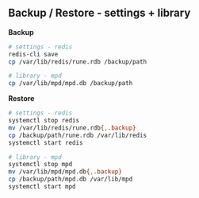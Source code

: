 Backup / Restore - settings + library
---

**Backup**
```sh
# settings - redis
redis-cli save
cp /var/lib/redis/rune.rdb /backup/path  

# library - mpd
cp /var/lib/mpd/mpd.db /backup/path 
```

**Restore**
```sh
# settings - redis
systemctl stop redis
mv /var/lib/redis/rune.rdb{,.backup}
cp /backup/path/rune.rdb /var/lib/redis
systemctl start redis

# library - mpd
systemctl stop mpd
mv /var/lib/mpd/mpd.db{,.backup}
cp /backup/path/mpd.db /var/lib/mpd
systemctl start mpd
```
